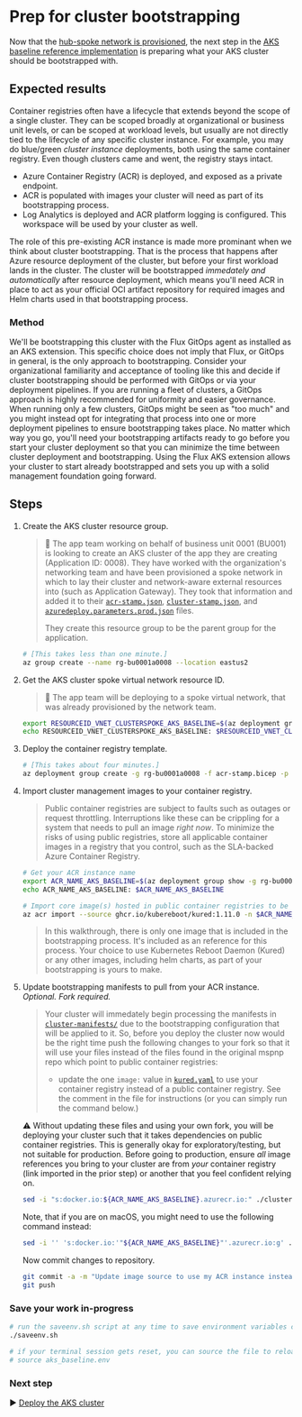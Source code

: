 # Prep for cluster bootstrapping

Now that the [hub-spoke network is provisioned](./04-networking.md), the next step in the [AKS baseline reference implementation](./) is preparing what your AKS cluster should be bootstrapped with.

## Expected results

Container registries often have a lifecycle that extends beyond the scope of a single cluster. They can be scoped broadly at organizational or business unit levels, or can be scoped at workload levels, but usually are not directly tied to the lifecycle of any specific cluster instance. For example, you may do blue/green _cluster instance_ deployments, both using the same container registry. Even though clusters came and went, the registry stays intact.

* Azure Container Registry (ACR) is deployed, and exposed as a private endpoint.
* ACR is populated with images your cluster will need as part of its bootstrapping process.
* Log Analytics is deployed and ACR platform logging is configured. This workspace will be used by your cluster as well.

The role of this pre-existing ACR instance is made more prominant when we think about cluster bootstrapping. That is the process that happens after Azure resource deployment of the cluster, but before your first workload lands in the cluster. The cluster will be bootstrapped _immedately and automatically_ after resource deployment, which means you'll need ACR in place to act as your official OCI artifact repository for required images and Helm charts used in that bootstrapping process.

### Method

We'll be bootstrapping this cluster with the Flux GitOps agent as installed as an AKS extension. This specific choice does not imply that Flux, or GitOps in general, is the only approach to bootstrapping. Consider your organizational familiarity and acceptance of tooling like this and decide if cluster bootstrapping should be performed with GitOps or via your deployment pipelines. If you are running a fleet of clusters, a GitOps approach is highly recommended for uniformity and easier governance. When running only a few clusters, GitOps might be seen as "too much" and you might instead opt for integrating that process into one or more deployment pipelines to ensure bootstrapping takes place. No matter which way you go, you'll need your bootstrapping artifacts ready to go before you start your cluster deployment so that you can minimize the time between cluster deployment and bootstrapping. Using the Flux AKS extension allows your cluster to start already bootstrapped and sets you up with a solid management foundation going forward.

## Steps

1. Create the AKS cluster resource group.

   > :book: The app team working on behalf of business unit 0001 (BU001) is looking to create an AKS cluster of the app they are creating (Application ID: 0008). They have worked with the organization's networking team and have been provisioned a spoke network in which to lay their cluster and network-aware external resources into (such as Application Gateway). They took that information and added it to their [`acr-stamp.json`](./acr-stamp.json), [`cluster-stamp.json`](./cluster-stamp.json), and [`azuredeploy.parameters.prod.json`](./azuredeploy.parameters.prod.json) files.
   >
   > They create this resource group to be the parent group for the application.

   ```bash
   # [This takes less than one minute.]
   az group create --name rg-bu0001a0008 --location eastus2
   ```

1. Get the AKS cluster spoke virtual network resource ID.

   > :book: The app team will be deploying to a spoke virtual network, that was already provisioned by the network team.

   ```bash
   export RESOURCEID_VNET_CLUSTERSPOKE_AKS_BASELINE=$(az deployment group show -g rg-enterprise-networking-spokes -n spoke-BU0001A0008 --query properties.outputs.clusterVnetResourceId.value -o tsv)
   echo RESOURCEID_VNET_CLUSTERSPOKE_AKS_BASELINE: $RESOURCEID_VNET_CLUSTERSPOKE_AKS_BASELINE
   ```

1. Deploy the container registry template.

   ```bash
   # [This takes about four minutes.]
   az deployment group create -g rg-bu0001a0008 -f acr-stamp.bicep -p targetVnetResourceId=${RESOURCEID_VNET_CLUSTERSPOKE_AKS_BASELINE} location=eastus2
   ```

1. Import cluster management images to your container registry.

   > Public container registries are subject to faults such as outages or request throttling. Interruptions like these can be crippling for a system that needs to pull an image _right now_. To minimize the risks of using public registries, store all applicable container images in a registry that you control, such as the SLA-backed Azure Container Registry.

   ```bash
   # Get your ACR instance name
   export ACR_NAME_AKS_BASELINE=$(az deployment group show -g rg-bu0001a0008 -n acr-stamp --query properties.outputs.containerRegistryName.value -o tsv)
   echo ACR_NAME_AKS_BASELINE: $ACR_NAME_AKS_BASELINE

   # Import core image(s) hosted in public container registries to be used during bootstrapping
   az acr import --source ghcr.io/kubereboot/kured:1.11.0 -n $ACR_NAME_AKS_BASELINE
   ```

   > In this walkthrough, there is only one image that is included in the bootstrapping process. It's included as an reference for this process. Your choice to use Kubernetes Reboot Daemon (Kured) or any other images, including helm charts, as part of your bootstrapping is yours to make.

1. Update bootstrapping manifests to pull from your ACR instance. _Optional. Fork required._

   > Your cluster will immedately begin processing the manifests in [`cluster-manifests/`](./cluster-manifests/) due to the bootstrapping configuration that will be applied to it. So, before you deploy the cluster now would be the right time push the following changes to your fork so that it will use your files instead of the files found in the original mspnp repo which point to public container registries:
   >
   > * update the one `image:` value in [`kured.yaml`](./cluster-manifests/cluster-baseline-settings/kured.yaml) to use your container registry instead of a public container registry. See the comment in the file for instructions (or you can simply run the command below.)

   :warning: Without updating these files and using your own fork, you will be deploying your cluster such that it takes dependencies on public container registries. This is generally okay for exploratory/testing, but not suitable for production. Before going to production, ensure _all_ image references you bring to your cluster are from _your_ container registry (link imported in the prior step) or another that you feel confident relying on.

   ```bash
   sed -i "s:docker.io:${ACR_NAME_AKS_BASELINE}.azurecr.io:" ./cluster-manifests/cluster-baseline-settings/kured.yaml
   ```

   Note, that if you are on macOS, you might need to use the following command instead:
   ```bash
   sed -i '' 's:docker.io:'"${ACR_NAME_AKS_BASELINE}"'.azurecr.io:g' ./cluster-manifests/cluster-baseline-settings/kured.yaml
   ```
   Now commit changes to repository.

   ```bash
   git commit -a -m "Update image source to use my ACR instance instead of a public container registry."
   git push
   ```

### Save your work in-progress

```bash
# run the saveenv.sh script at any time to save environment variables created above to aks_baseline.env
./saveenv.sh

# if your terminal session gets reset, you can source the file to reload the environment variables
# source aks_baseline.env
```

### Next step

:arrow_forward: [Deploy the AKS cluster](./06-aks-cluster.md)
